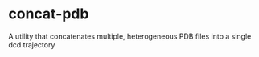 # concat-pdb
A utility that concatenates multiple, heterogeneous PDB files into a single dcd trajectory
